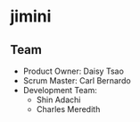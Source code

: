 # jimini

## Team
* Product Owner: Daisy Tsao
* Scrum Master: Carl Bernardo
* Development Team:
  * Shin Adachi
  * Charles Meredith

